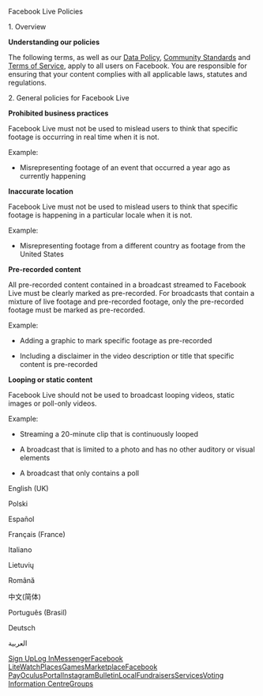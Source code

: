 Facebook Live Policies

1\. Overview

**Understanding our policies**

The following terms, as well as our [Data Policy](https://www.facebook.com/about/privacy/), [Community Standards](https://www.facebook.com/communitystandards/) and [Terms of Service](https://www.facebook.com/legal/terms), apply to all users on Facebook. You are responsible for ensuring that your content complies with all applicable laws, statutes and regulations.

2\. General policies for Facebook Live

**Prohibited business practices**

Facebook Live must not be used to mislead users to think that specific footage is occurring in real time when it is not.

Example:

*   Misrepresenting footage of an event that occurred a year ago as currently happening

**Inaccurate location**

Facebook Live must not be used to mislead users to think that specific footage is happening in a particular locale when it is not.

Example:

*   Misrepresenting footage from a different country as footage from the United States

**Pre-recorded content**

All pre-recorded content contained in a broadcast streamed to Facebook Live must be clearly marked as pre-recorded. For broadcasts that contain a mixture of live footage and pre-recorded footage, only the pre-recorded footage must be marked as pre-recorded.

Example:

*   Adding a graphic to mark specific footage as pre-recorded

*   Including a disclaimer in the video description or title that specific content is pre-recorded

**Looping or static content**

Facebook Live should not be used to broadcast looping videos, static images or poll-only videos.

Example:

*   Streaming a 20-minute clip that is continuously looped

*   A broadcast that is limited to a photo and has no other auditory or visual elements

*   A broadcast that only contains a poll

English (UK)

Polski

Español

Français (France)

Italiano

Lietuvių

Română

中文(简体)

Português (Brasil)

Deutsch

العربية

[Sign Up](https://www.facebook.com/reg/)[Log In](https://www.facebook.com/login/)[Messenger](https://l.facebook.com/l.php?u=https%3A%2F%2Fmessenger.com%2F&h=AT1UHSZEebpXqyd6B-RUiNfFi8ighcam8frvngvH4tL3ykZLGehO7T9WBPikhGD77RDHdwYDMTfjP0-H0bzR4uQcCoMAtFGrJMoxZG8RbfdMUBfSDGNE03KoDvclRI9CIpPtDMd8XgCVRChPJZZSH0SzDFDnKaMvQYz0ow)[Facebook Lite](https://www.facebook.com/lite/)[Watch](https://en-gb.facebook.com/watch/)[Places](https://www.facebook.com/places/)[Games](https://www.facebook.com/games/)[Marketplace](https://www.facebook.com/marketplace/)[Facebook Pay](https://pay.facebook.com/)[Oculus](https://l.facebook.com/l.php?u=https%3A%2F%2Fwww.oculus.com%2F&h=AT1UHSZEebpXqyd6B-RUiNfFi8ighcam8frvngvH4tL3ykZLGehO7T9WBPikhGD77RDHdwYDMTfjP0-H0bzR4uQcCoMAtFGrJMoxZG8RbfdMUBfSDGNE03KoDvclRI9CIpPtDMd8XgCVRChPJZZSH0SzDFDnKaMvQYz0ow)[Portal](https://portal.facebook.com/)[Instagram](https://l.facebook.com/l.php?u=https%3A%2F%2Fwww.instagram.com%2F&h=AT1UHSZEebpXqyd6B-RUiNfFi8ighcam8frvngvH4tL3ykZLGehO7T9WBPikhGD77RDHdwYDMTfjP0-H0bzR4uQcCoMAtFGrJMoxZG8RbfdMUBfSDGNE03KoDvclRI9CIpPtDMd8XgCVRChPJZZSH0SzDFDnKaMvQYz0ow)[Bulletin](https://www.bulletin.com/)[Local](https://www.facebook.com/local/lists/245019872666104/)[Fundraisers](https://www.facebook.com/fundraisers/)[Services](https://www.facebook.com/biz/directory/)[Voting Information Centre](https://www.facebook.com/votinginformationcenter/?entry_point=c2l0ZQ%3D%3D)[Groups](https://www.facebook.com/groups/explore/)